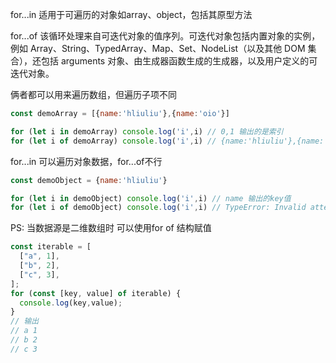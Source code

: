 for...in 适用于可遍历的对象如array、object，包括其原型方法

for...of 该循环处理来自可迭代对象的值序列。可迭代对象包括内置对象的实例，例如 Array、String、TypedArray、Map、Set、NodeList（以及其他 DOM 集合），还包括 arguments 对象、由生成器函数生成的生成器，以及用户定义的可迭代对象。

俩者都可以用来遍历数组，但遍历子项不同
```js
const demoArray = [{name:'hliuliu'},{name:'oio'}]

for (let i in demoArray) console.log('i',i) // 0,1 输出的是索引
for (let i of demoArray) console.log('i',i) // {name:'hliuliu'},{name:'oio'} 输出的是子项
```
for...in 可以遍历对象数据，for...of不行
```js
const demoObject = {name:'hliuliu'}

for (let i in demoObject) console.log('i',i) // name 输出的key值
for (let i of demoObject) console.log('i',i) // TypeError: Invalid attempt to iterate non-iterable instance.In order to be iterable……
```

PS: 当数据源是二维数组时 可以使用for of 结构赋值
```js
const iterable = [
  ["a", 1],
  ["b", 2],
  ["c", 3],
];
for (const [key, value] of iterable) {
  console.log(key,value);
} 
// 输出 
// a 1
// b 2
// c 3
```
